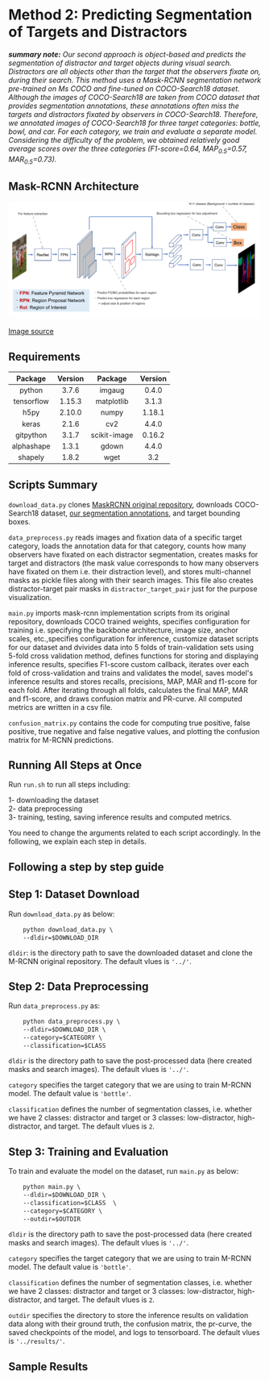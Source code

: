 
# Method 2: Predicting Segmentation of Targets and Distractors

**_summary note:_** *Our second approach is object-based and predicts the segmentation of distractor and target objects during visual search. Distractors are all objects other than the target that the observers fixate on, during their search. This method uses a Mask-RCNN segmentation network pre-trained on Ms COCO and fine-tuned on COCO-Search18 dataset. Although the images of COCO-Search18 are taken from COCO dataset that provides segmentation annotations, these annotations often miss the targets and distractors fixated by observers in COCO-Search18. Therefore, we annotated images of COCO-Search18 for three target categories: bottle, bowl, and car. For each category, we train and evaluate a separate model. Considering the difficulty of the problem, we obtained relatively good average scores over the three categories (F1-score=0.64, MAP<sub>0.5</sub>=0.57, MAR<sub>0.5</sub>=0.73).*


## Mask-RCNN Architecture 

<img src="../images/MASKRCNN.png" width="500"/>

[Image source](https://speakerdeck.com/nptdat/mask-rcnn-for-instance-segmentation) 

## Requirements

| Package    | Version | Package    | Version |
|:----------:|:-------:|:----------:|:-------:|
| python     |  3.7.6  | imgaug     | 0.4.0   |
| tensorflow |  1.15.3 | matplotlib | 3.1.3   |
| h5py       |  2.10.0 | numpy      | 1.18.1  |
| keras      |  2.1.6  | cv2        | 4.4.0   |
| gitpython  |  3.1.7  |scikit-image| 0.16.2  |
| alphashape |  1.3.1  | gdown      | 4.4.0   |
| shapely    |  1.8.2  | wget       | 3.2     |


## Scripts Summary

```download_data.py``` clones [MaskRCNN original repository](https://github.com/matterport/Mask_RCNN.git), downloads COCO-Search18 dataset, [our segmentation annotations](https://drive.google.com/uc?export=download&id=1ri6IToZzj9FUcXCK3PHXRhslXhwV4rHV), and target bounding boxes. <br/>

```data_preprocess.py``` reads images and fixation data of a specific target category, loads the annotation data for that category, counts how many observers have fixated on each distractor segmentation, creates masks for target and distractors (the mask value corresponds to how many observers have fixated on them i.e. their distraction level), and stores multi-channel masks as pickle files along with their search images. This file also creates distractor-target pair masks in ```distractor_target_pair``` just for the purpose visualization. <br/>

```main.py``` imports mask-rcnn implementation scripts from its original repository, downloads COCO trained weights, specifies configuration for training i.e. specifying the backbone architecture, image size, anchor scales, etc.,specifies configuration for inference, customize dataset scripts for our dataset and dvivides data into 5 folds of train-validation sets using 5-fold cross validation method, defines functions for storing and displaying inference results, specifies F1-score custom callback, iterates over each fold of cross-validation and trains and validates the model, saves model's inference results and stores recalls, precisions, MAP, MAR and f1-score for each fold. After iterating through all folds, calculates the final MAP, MAR and f1-score, and draws confusion matrix and PR-curve. All computed metrics are written in a csv file. <br/>

```confusion_matrix.py``` contains the code for computing true positive, false positive, true negative and false negative values, and plotting the confusion matrix for M-RCNN predictions. <br/>

## Running All Steps at Once

Run ```run.sh``` to run all steps including: 

1- downloading the dataset <br/>
2- data preprocessing <br/>
3- training, testing, saving inference results and computed metrics. <br/> 

You need to change the arguments related to each script accordingly. 
In the following, we explain each step in details. 

## Following a step by step guide

## Step 1: Dataset Download 

Run ```download_data.py``` as below:

```
    python download_data.py \
    --dldir=$DOWNLOAD_DIR 
```

```dldir```: is the directory path to save the downloaded dataset and clone the M-RCNN original repository. The default vlues is ```'../'```.  


## Step 2: Data Preprocessing

Run ```data_preprocess.py```  as:

```
    python data_preprocess.py \
    --dldir=$DOWNLOAD_DIR \
    --category=$CATEGORY \
    --classification=$CLASS
```

```dldir``` is the directory path to save the post-processed data (here created masks and search images). The default vlues is ```'../'```.   

```category``` specifies the target category that we are using to train M-RCNN model. The default value is ```'bottle'```.   

```classification``` defines the number of segmentation classes, i.e. whether we have 2 classes: distractor and target or 3 classes: low-distractor, high-distractor, and target. The default vlues is ```2```.   


## Step 3: Training and Evaluation

To train and evaluate the model on the dataset, run ```main.py``` as below:

```
    python main.py \
    --dldir=$DOWNLOAD_DIR \
    --classification=$CLASS  \
    --category=$CATEGORY \
    --outdir=$OUTDIR
```
```dldir``` is the directory path to save the post-processed data (here created masks and search images). The default vlues is ```'../'```.   

```category``` specifies the target category that we are using to train M-RCNN model. The default value is ```'bottle'```.   

```classification``` defines the number of segmentation classes, i.e. whether we have 2 classes: distractor and target or 3 classes: low-distractor, high-distractor, and target. The default vlues is ```2```.

```outdir``` specifies the directory to store the inference results on validation data along with their ground truth, the confusion matrix, the pr-curve, the saved checkpoints of the model, and logs to tensorboard. The default vlues is ```'../results/'```.

## Sample Results

<!-- <img src="./images/results_1.png" width="800"/> -->
